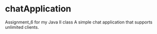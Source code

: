 # chatApplication
Assignment_6 for my Java II class
A simple chat application that supports unlimited clients.
